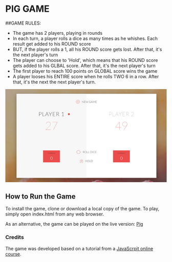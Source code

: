 # PIG GAME

##GAME RULES:

- The game has 2 players, playing in rounds
- In each turn, a player rolls a dice as many times as he whishes. Each result get added to his ROUND score
- BUT, if the player rolls a 1, all his ROUND score gets lost. After that, it's the next player's turn
- The player can choose to 'Hold', which means that his ROUND score gets added to his GLBAL score. After that, it's the next player's turn
- The first player to reach 100 points on GLOBAL score wins the game
- A player looses his ENTIRE score when he rolls TWO 6 in a row. After that, it's the next the next player's turn.

![picture](img/pig-game.jpg)

## How to Run the Game

To install the game, clone or download a local copy of the game. To play, simply open index.html from any web browser.

As an alternative, the game can be played on the live version: [Pig]()

### Credits

The game was developed based on a tutorial from
a [JavaScrpit online course](https://www.udemy.com/the-complete-javascript-course/learn/v4/content).
